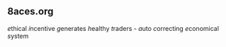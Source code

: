 ## 8aces.org

*e*thical *i*ncentive *g*enerates *h*ealthy *t*raders - *a*uto *c*orrecting *e*conomical *s*ystem

